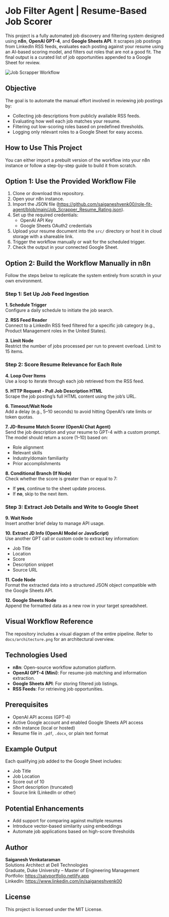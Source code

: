 
# Job Filter Agent | Resume-Based Job Scorer

This project is a fully automated job discovery and filtering system designed using **n8n**, **OpenAI GPT-4**, and **Google Sheets API**. It scrapes job postings from LinkedIn RSS feeds, evaluates each posting against your resume using an AI-based scoring model, and filters out roles that are not a good fit. The final output is a curated list of job opportunities appended to a Google Sheet for review.

![Job Scrapper Workflow](https://github.com/user-attachments/assets/2319c25a-513e-4a21-a2c0-e8d5f2635046)

## Objective

The goal is to automate the manual effort involved in reviewing job postings by:

- Collecting job descriptions from publicly available RSS feeds.
- Evaluating how well each job matches your resume.
- Filtering out low-scoring roles based on predefined thresholds.
- Logging only relevant roles to a Google Sheet for easy access.

## How to Use This Project

You can either import a prebuilt version of the workflow into your n8n instance or follow a step-by-step guide to build it from scratch.

## Option 1: Use the Provided Workflow File

1. Clone or download this repository.
2. Open your n8n instance.
3. Import the JSON file (https://github.com/saiganeshvenk00/role-fit-agent/blob/main/Job_Scrapper_Resume_Rating.json).
4. Set up the required credentials:
   - OpenAI API Key
   - Google Sheets OAuth2 credentials
5. Upload your resume document into the `src/` directory or host it in cloud storage with a shareable link.
6. Trigger the workflow manually or wait for the scheduled trigger.
7. Check the output in your connected Google Sheet.

## Option 2: Build the Workflow Manually in n8n

Follow the steps below to replicate the system entirely from scratch in your own environment.

### Step 1: Set Up Job Feed Ingestion

**1. Schedule Trigger**  
Configure a daily schedule to initiate the job search.

**2. RSS Feed Reader**  
Connect to a LinkedIn RSS feed filtered for a specific job category (e.g., Product Management roles in the United States).

**3. Limit Node**  
Restrict the number of jobs processed per run to prevent overload. Limit to 15 items.

### Step 2: Score Resume Relevance for Each Role

**4. Loop Over Items**  
Use a loop to iterate through each job retrieved from the RSS feed.

**5. HTTP Request - Pull Job Description HTML**  
Scrape the job posting’s full HTML content using the job’s URL.

**6. Timeout/Wait Node**  
Add a delay (e.g., 5–10 seconds) to avoid hitting OpenAI’s rate limits or token quotas.

**7. JD-Resume Match Scorer (OpenAI Chat Agent)**  
Send the job description and your resume to GPT-4 with a custom prompt. The model should return a score (1–10) based on:

- Role alignment
- Relevant skills
- Industry/domain familiarity
- Prior accomplishments

**8. Conditional Branch (If Node)**  
Check whether the score is greater than or equal to 7:
- If **yes**, continue to the sheet update process.
- If **no**, skip to the next item.

### Step 3: Extract Job Details and Write to Google Sheet

**9. Wait Node**  
Insert another brief delay to manage API usage.

**10. Extract JD Info (OpenAI Model or JavaScript)**  
Use another GPT call or custom code to extract key information:
- Job Title
- Location
- Score
- Description snippet
- Source URL

**11. Code Node**  
Format the extracted data into a structured JSON object compatible with the Google Sheets API.

**12. Google Sheets Node**  
Append the formatted data as a new row in your target spreadsheet.

## Visual Workflow Reference

The repository includes a visual diagram of the entire pipeline. Refer to `docs/architecture.png` for an architectural overview.

## Technologies Used

- **n8n**: Open-source workflow automation platform.
- **OpenAI GPT-4 (Mini)**: For resume-job matching and information extraction.
- **Google Sheets API**: For storing filtered job listings.
- **RSS Feeds**: For retrieving job opportunities.

## Prerequisites

- OpenAI API access (GPT-4)
- Active Google account and enabled Google Sheets API access
- n8n instance (local or hosted)
- Resume file in `.pdf`, `.docx`, or plain text format

## Example Output

Each qualifying job added to the Google Sheet includes:

- Job Title  
- Job Location  
- Score out of 10  
- Short description (truncated)  
- Source link (LinkedIn or other)

## Potential Enhancements

- Add support for comparing against multiple resumes
- Introduce vector-based similarity using embeddings
- Automate job applications based on high-score thresholds

## Author

**Saiganesh Venkataraman**  
Solutions Architect at Dell Technologies  
Graduate, Duke University – Master of Engineering Management  
Portfolio: https://saivportfolio.netlify.app  
LinkedIn: https://www.linkedin.com/in/saiganeshvenk00

## License

This project is licensed under the MIT License.
